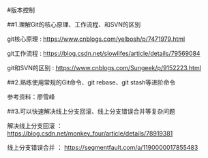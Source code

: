 #版本控制

##1.理解Git的核心原理、工作流程、和SVN的区别

git核心原理 : https://www.cnblogs.com/yelbosh/p/7471979.html

git工作流程 : https://blog.csdn.net/slowlifes/article/details/79569084

git和SVN的区别 : https://www.cnblogs.com/Sungeek/p/9152223.html

##2.熟练使用常规的Git命令、git rebase、git stash等进阶命令

参考资料：廖雪峰

##3.可以快速解决线上分支回滚、线上分支错误合并等复杂问题

解决线上分支回滚 ： https://blog.csdn.net/monkey_four/article/details/78919381

线上分支错误合并 ： https://segmentfault.com/a/1190000017855483